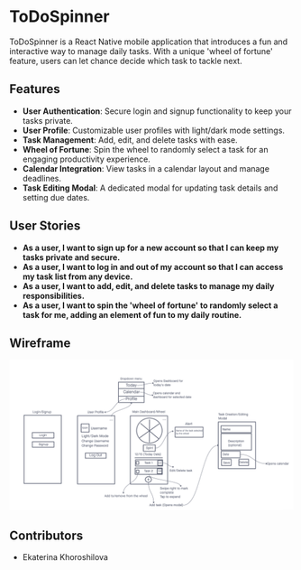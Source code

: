 # ToDoSpinner

ToDoSpinner is a React Native mobile application that introduces a fun and interactive way to manage daily tasks. With a unique 'wheel of fortune' feature, users can let chance decide which task to tackle next.

## Features

- **User Authentication**: Secure login and signup functionality to keep your tasks private.
- **User Profile**: Customizable user profiles with light/dark mode settings.
- **Task Management**: Add, edit, and delete tasks with ease.
- **Wheel of Fortune**: Spin the wheel to randomly select a task for an engaging productivity experience.
- **Calendar Integration**: View tasks in a calendar layout and manage deadlines.
- **Task Editing Modal**: A dedicated modal for updating task details and setting due dates.

## User Stories

- **As a user, I want to sign up for a new account so that I can keep my tasks private and secure.**
- **As a user, I want to log in and out of my account so that I can access my task list from any device.**
- **As a user, I want to add, edit, and delete tasks to manage my daily responsibilities.**
- **As a user, I want to spin the 'wheel of fortune' to randomly select a task for me, adding an element of fun to my daily routine.**

## Wireframe

![Wireframe](assets/todo-wireframe.png)

## Contributors

- Ekaterina Khoroshilova